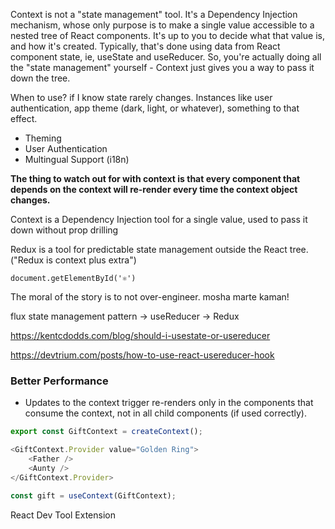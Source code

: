 Context is not a "state management" tool. It's a Dependency Injection mechanism, whose only purpose is to make a single value accessible to a nested tree of React components. It's up to you to decide what that value is, and how it's created. Typically, that's done using data from React component state, ie, useState and useReducer. So, you're actually doing all the "state management" yourself - Context just gives you a way to pass it down the tree.

When to use?
	if I know state rarely changes. Instances like user authentication, app theme (dark, light, or whatever), something to that effect.

- Theming
- User Authentication
- Multingual Support (i18n)

**The thing to watch out for with context is that every component that depends on the context will re-render every time the context object changes.**

Context is a Dependency Injection tool for a single value, used to pass it down without prop drilling

Redux is a tool for predictable state management outside the React tree. ("Redux is context plus extra")



`document.getElementById('⚛️')` 

The moral of the story is to not over-engineer. mosha marte kaman!

flux state management pattern -> useReducer -> Redux


https://kentcdodds.com/blog/should-i-usestate-or-usereducer

https://devtrium.com/posts/how-to-use-react-usereducer-hook 

### **Better Performance**

- Updates to the context trigger re-renders only in the components that consume the context, not in all child components (if used correctly).



```js
export const GiftContext = createContext();
```

```js
<GiftContext.Provider value="Golden Ring">
	<Father />
	<Aunty />
</GiftContext.Provider>
```

```js
const gift = useContext(GiftContext);
```


React Dev Tool Extension